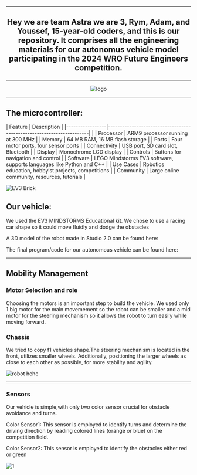 
***
## <p align="center"> Hey we are team Astra we are 3, Rym, Adam, and Youssef, 15-year-old coders, and this is our repository. It comprises all the engineering materials for our autonomus vehicle model participating in the 2024 WRO Future Engineers competition. </p>

***

<div align=center>

![logo](./img/.png)

</div>

***
## The microcontroller:
| Feature         | Description                                                          |
|-----------------|----------------------------------------------------------------------|                   |
| Processor       | ARM9 processor running at 300 MHz                                    |
| Memory          | 64 MB RAM, 16 MB flash storage                                       |
| Ports           | Four motor ports, four sensor ports                                  |
| Connectivity    | USB port, SD card slot, Bluetooth                                    |
| Display         | Monochrome LCD display                                               |
| Controls        | Buttons for navigation and control                                   |
| Software        | LEGO Mindstorms EV3 software, supports languages like Python and C++ |
| Use Cases       | Robotics education, hobbyist projects, competitions                  |
| Community       | Large online community, resources, tutorials                         |

![EV3 Brick](link_to_image)

## Our vehicle: 

We used the EV3 MINDSTORMS Educational kit. We chose to use a racing car shape so it could move fluidly and dodge the obstacles

A 3D model of the robot made in Studio 2.0 can be found here:

The final program/code for our autonomous vehicle can be found here: 
***
## Mobility Management

### Motor Selection and role
Choosing the motors is an important step to build the vehicle. We used only 1 big motor for the main movemement so the robot can be smaller and a mid motor for the steering mechanism so it allows the robot to turn easily while moving forward.
### Chassis 

We tried to copy f1 vehicles shape.The steering mechanism is located in the front, utilizes smaller wheels. Additionally, positioning the larger wheels as close to each other as possible, for more stability and agility.

![robot hehe](https://github.com/youssefelbaitar/WRO-Future-Engineers/assets/164657596/08faa470-58ce-440f-a0d2-4ba979c20e14)

***
### Sensors

Our vehicle is simple,with only two color sensor crucial for obstacle avoidance and turns.

Color Sensor1: This sensor is employed to identify turns and determine the driving direction by reading colored lines (orange or blue) on the competition field.

Color Sensor2: 
This sensor is employed to identify the obstacles either red or green

![1](https://github.com/youssefelbaitar/WRO-Future-Engineers/assets/164657596/a5cf38b7-1196-4f77-b6f1-67d52d299269)




